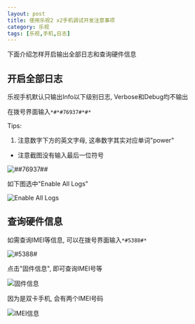 ```yaml
---
layout: post
title: 使用乐视2 x2手机调试开发注意事项
category: 乐视
tags: [乐视,手机,日志]
---
```


下面介绍怎样开启输出全部日志和查询硬件信息

## 开启全部日志
乐视手机默认只输出Info以下级别日志, Verbose和Debug均不输出

在拨号界面输入`*#*#76937#*#*`

Tips:
1. 注意数字下方的英文字母, 这串数字其实对应单词"power"
* 注意截图没有输入最后一位符号

![*#*#76937#*#*](http://7xoj7k.com1.z0.glb.clouddn.com/md_%E4%B9%90%E8%A7%86%E6%89%8B%E6%9C%BA%E8%AE%BE%E7%BD%AE%E6%97%A5%E5%BF%97%E8%BE%93%E5%87%BA_%E6%8B%A8%E5%8F%B7%E7%95%8C%E9%9D%A2_01.png)

如下图选中"Enable All Logs"

![Enable All Logs](http://7xoj7k.com1.z0.glb.clouddn.com/16-6-3/24273146.jpg)

## 查询硬件信息
如需查询IMEI等信息, 可以在拨号界面输入`*#5388#*`

![*#5388#*](http://7xoj7k.com1.z0.glb.clouddn.com/md_%E4%B9%90%E8%A7%86%E6%89%8B%E6%9C%BA%E6%9F%A5%E8%AF%A2IMEI_%E6%8B%A8%E5%8F%B7%E7%95%8C%E9%9D%A2_01.png)

点击"固件信息", 即可查询IMEI号等

![固件信息](http://7xoj7k.com1.z0.glb.clouddn.com/md_%E4%B9%90%E8%A7%86%E6%89%8B%E6%9C%BA%E6%9F%A5%E8%AF%A2%E5%9B%BA%E4%BB%B6%E4%BF%A1%E6%81%AF_01.png)

因为是双卡手机, 会有两个IMEI号码

![IMEI信息](http://7xoj7k.com1.z0.glb.clouddn.com/md_%E4%B9%90%E8%A7%86%E6%89%8B%E6%9C%BA%E6%9F%A5%E8%AF%A2%E5%9B%BA%E4%BB%B6%E4%BF%A1%E6%81%AF_02.png)
